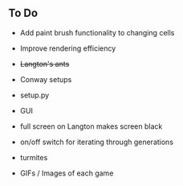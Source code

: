 ## To Do

- Add paint brush functionality to changing cells
- Improve rendering efficiency 
- ~~Langton's ants~~
- Conway setups
- setup.py
- GUI


- full screen on Langton makes screen black
- on/off switch for iterating through generations
- turmites
- GIFs / Images of each game